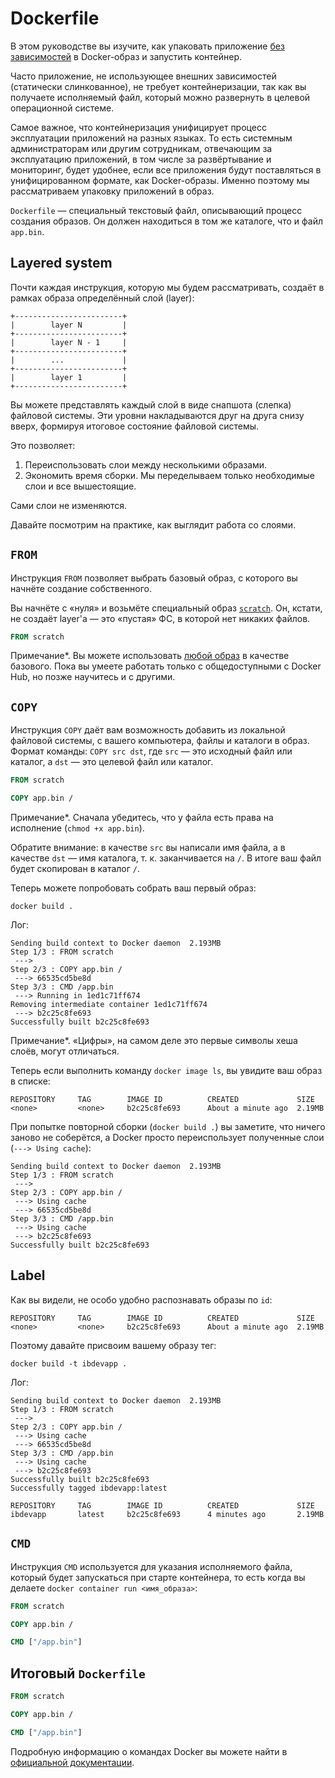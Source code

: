 # Dockerfile

В этом руководстве вы изучите, как упаковать приложение [без зависимостей](assets/app.bin) в Docker-образ и запустить контейнер.

Часто приложение, не использующее внешних зависимостей (статически слинкованное), не требует контейнеризации, так как вы получаете исполняемый файл, который можно развернуть в целевой операционной системе.

Самое важное, что контейнеризация унифицирует процесс эксплуатации приложений на разных языках. То есть системным администраторам или другим сотрудникам, отвечающим за эксплуатацию приложений, в том числе за развёртывание и мониторинг, будет удобнее, если все приложения будут поставляться в унифицированном формате, как Docker-образы. Именно поэтому мы рассматриваем упаковку приложений в образ.

`Dockerfile` — специальный текстовый файл, описывающий процесс создания образов. Он должен находиться в том же каталоге, что и файл `app.bin`.

## Layered system

Почти каждая инструкция, которую мы будем рассматривать, создаёт в рамках образа определённый слой (layer):

```
+------------------------+
|        layer N         |
+------------------------+
|        layer N - 1     |
+------------------------+
|        ...             |
+------------------------+
|        layer 1         |
+------------------------+
```

Вы можете представлять каждый слой в виде снапшота (слепка) файловой системы. Эти уровни накладываются друг на друга снизу вверх, формируя итоговое состояние файловой системы.

Это позволяет:
1. Переиспользовать слои между несколькими образами.
2. Экономить время сборки. Мы переделываем только необходимые слои и все вышестоящие.

Сами слои не изменяются.

Давайте посмотрим на практике, как выглядит работа со слоями.

## `FROM`

Инструкция `FROM` позволяет выбрать базовый образ, с которого вы начнёте создание собственного.

Вы начнёте с «нуля» и возьмёте специальный образ [`scratch`](https://hub.docker.com/_/scratch). Он, кстати, не создаёт layer'a — это «пустая» ФС, в которой нет никаких файлов.

```dockerfile
FROM scratch
```

Примечание*. Вы можете использовать [любой образ](https://hub.docker.com) в качестве базового. Пока вы умеете работать только с общедоступными с Docker Hub, но позже научитесь и с другими.

## `COPY`

Инструкция `COPY` даёт вам возможность добавить из локальной файловой системы, с вашего компьютера, файлы и каталоги в образ.
Формат команды: `COPY src dst`, где `src` — это исходный файл или каталог, а `dst` — это целевой файл или каталог.

```dockerfile
FROM scratch

COPY app.bin /
```

Примечание*. Сначала убедитесь, что у файла есть права на исполнение (`chmod +x app.bin`).

Обратите внимание: в качестве `src` вы написали имя файла, а в качестве `dst` — имя каталога, т. к. заканчивается на `/`. В итоге ваш файл будет скопирован в каталог `/`.

Теперь можете попробовать собрать ваш первый образ:

```shell script
docker build .
```

Лог:

```
Sending build context to Docker daemon  2.193MB
Step 1/3 : FROM scratch
 ---> 
Step 2/3 : COPY app.bin /
 ---> 66535cd5be8d
Step 3/3 : CMD /app.bin
 ---> Running in 1ed1c71ff674
Removing intermediate container 1ed1c71ff674
 ---> b2c25c8fe693
Successfully built b2c25c8fe693
```

Примечание*. «Цифры», на самом деле это первые символы хеша слоёв, могут отличаться.

Теперь если выполнить команду `docker image ls`, вы увидите ваш образ в списке:

```
REPOSITORY     TAG        IMAGE ID          CREATED             SIZE
<none>         <none>     b2c25c8fe693      About a minute ago  2.19MB
```

При попытке повторной сборки (`docker build .`) вы заметите, что ничего заново не соберётся, а Docker просто переиспользует полученные слои (`---> Using cache`):

```
Sending build context to Docker daemon  2.193MB
Step 1/3 : FROM scratch
 ---> 
Step 2/3 : COPY app.bin /
 ---> Using cache
 ---> 66535cd5be8d
Step 3/3 : CMD /app.bin
 ---> Using cache
 ---> b2c25c8fe693
Successfully built b2c25c8fe693
```

## Label

Как вы видели, не особо удобно распознавать образы по `id`:

```
REPOSITORY     TAG        IMAGE ID          CREATED             SIZE
<none>         <none>     b2c25c8fe693      About a minute ago  2.19MB
```

Поэтому давайте присвоим вашему образу тег:

```shell script
docker build -t ibdevapp .
```

Лог:
```
Sending build context to Docker daemon  2.193MB
Step 1/3 : FROM scratch
 ---> 
Step 2/3 : COPY app.bin /
 ---> Using cache
 ---> 66535cd5be8d
Step 3/3 : CMD /app.bin
 ---> Using cache
 ---> b2c25c8fe693
Successfully built b2c25c8fe693
Successfully tagged ibdevapp:latest
```

```
REPOSITORY     TAG        IMAGE ID          CREATED             SIZE
ibdevapp       latest     b2c25c8fe693      4 minutes ago       2.19MB
```

## `CMD`

Инструкция `CMD` используется для указания исполняемого файла, который будет запускаться при старте контейнера, то есть когда вы делаете `docker container run <имя_образа>`:

```dockerfile
FROM scratch

COPY app.bin /

CMD ["/app.bin"]
```

## Итоговый `Dockerfile`

```dockerfile
FROM scratch

COPY app.bin /

CMD ["/app.bin"]
```

Подробную информацию о командах Docker вы можете найти в [официальной документации](https://docs.docker.com/engine/reference/builder/).

